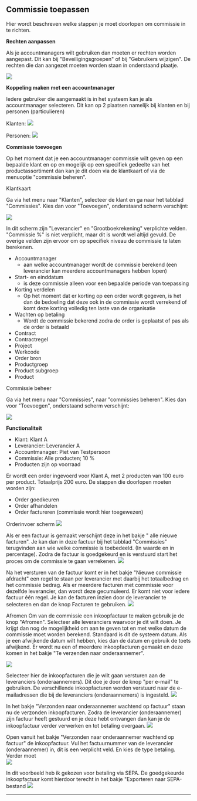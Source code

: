 <properties>

</properties>

## Commissie toepassen ##

Hier wordt beschreven welke stappen je moet doorlopen om commissie in te richten.

**Rechten aanpassen**

Als je accountmanagers wilt gebruiken dan moeten er rechten worden aangepast. Dit kan bij "Beveiligingsgroepen" of bij "Gebruikers wijzigen". De rechten die dan aangezet moeten worden staan in onderstaand plaatje. 
 
![](images/rechten-accountmanager.jpg)

**Koppeling maken met een accountmanager**

Iedere gebruiker die aangemaakt is in het systeem kan je als accountmanager selecteren. Dit kan op 2 plaatsen namelijk bij klanten en bij personen (particulieren)

Klanten:
![](images/klanten-accountmanager.jpg)

Personen:
![](images/personen-accountmanager.jpg) 

**Commissie toevoegen**

Op het moment dat je een accountmanager commissie wilt geven op een bepaalde klant en op en mogelijk op een specifiek gedeelte van het productassortiment dan kan je dit doen via de klantkaart of via de menuoptie "commissie beheren". 

Klantkaart

Ga via het menu naar "Klanten", selecteer de klant en ga naar het tabblad "Commissies". Kies dan voor "Toevoegen", onderstaand scherm verschijnt:

![](images/commissie-toevoegen-klant.jpg) 

In dit scherm zijn "Leverancier" en "Grootboekrekening" verplichte velden. "Commissie %" is niet verplicht, maar dit is wordt wel altijd gevuld. De overige velden zijn ervoor om op specifiek niveau de commissie te laten berekenen.

- Accountmanager
	- aan welke accountmanager wordt de commissie berekend (een leverancier kan meerdere accountmanagers hebben lopen)
- Start- en einddatum
	- is deze commissie alleen voor een bepaalde periode van toepassing
- Korting verdelen
	- Op het moment dat er korting op een order wordt gegeven, is het dan de bedoeling dat deze ook in de commissie wordt verrekend of komt deze korting volledig ten laste van de organisatie 
- Wachten op betaling
	- Wordt de commissie bekerend zodra de order is geplaatst of pas als de order is betaald 
- Contract
- Contractregel
- Project
- Werkcode
- Order bron
- Productgroep
- Product subgroep
- Product

Commissie beheer

Ga via het menu naar "Commissies", naar "commissies beheren". Kies dan voor "Toevoegen", onderstaand scherm verschijnt:
  
![](images/commissie-toevoegen-klant.jpg) 

**Functionaliteit**

- Klant: Klant A
- Leverancier: Leverancier A
- Accountmanager: Piet van Testpersoon
- Commissie: Alle producten; 10 %
- Producten zijn op voorraad


Er wordt een order ingevoerd voor Klant A, met 2 producten van 100 euro per product. Totaalprijs 200 euro. De stappen die doorlopen moeten worden zijn: 

- Order goedkeuren
- Order afhandelen 
- Order factureren (commissie wordt hier toegewezen)


Orderinvoer scherm 
![](images/commissie-order.jpg) 

Als er een factuur is gemaakt verschijnt deze in het bakje " alle nieuwe facturen". Je kan dan in deze factuur bij het tabblad "Commissies" terugvinden aan wie welke commissie is toebedeeld. (In waarde en in percentage). Zodra de factuur is goedgekeurd en is verstuurd start het proces om de commissie te gaan verrekenen.
![](images/commissie-factuur.jpg)

Na het versturen van de factuur komt er in het bakje "Nieuwe commissie afdracht" een regel te staan per leverancier met daarbij het totaalbedrag en het commissie bedrag. Als er meerdere facturen met commissie voor dezelfde leverancier, dan wordt deze gecumuleerd. Er komt niet voor iedere factuur één regel. Je kan de facturen inzien door de leverancier te selecteren en dan de knop Facturen te gebruiken. 
![](images/commissie-nieuwe-commissie-afdracht.jpg)

Afromen 
Om van de commissie een inkoopfactuur te maken gebruik je de knop "Afromen".
Selecteer alle leveranciers waarvoor je dit wilt doen.
Je krijgt dan nog de mogelijkheid om aan te geven tot en met welke datum de commissie moet worden berekend. Standaard is dit de systeem datum. Als je een afwijkende datum wilt hebben, kies dan de datum en gebruik de toets afwijkend.
Er wordt nu een of meerdere inkoopfacturen gemaakt en deze komen in het bakje "Te verzenden naar onderaannemer".
 
![](images/commissie-afromen-datum.jpg)


Selecteer hier de inkoopfacturen die je wilt gaan versturen aan de leveranciers (onderaannemers). Dit doe je door de knop "per e-mail" te gebruiken. De verschillende inkoopfacturen worden verstuurd naar de e-mailadressen die bij de leveranciers (onderaannemers) is ingesteld.
![](images/commissie-te-verzenden-naar-onderaannemer.jpg)

In het bakje "Verzonden naar onderaannemer wachtend op factuur" staan nu de verzonden inkoopfacturen. Zodra de leverancier (onderaannemer) zijn factuur heeft gestuurd en je deze hebt ontvangen dan kan je de inkoopfactuur verder verwerken en tot betaling overgaan. 
![](images/commissie-wachtend-op-factuur.jpg)

Open vanuit het bakje "Verzonden naar onderaannemer wachtend op factuur" de inkoopfactuur. Vul het factuurnummer van de leverancier (onderaannemer) in, dit is een verplicht veld. En kies de type betaling. 
Verder moet  
![](images/commissie-inkoopfactuur.jpg)

In dit voorbeeld heb ik gekozen voor betaling via SEPA. De goedgekeurde inkoopfactuur komt hierdoor terecht in het bakje "Exporteren naar SEPA-bestand
![](images/commissie-betaling.jpg)

----------
